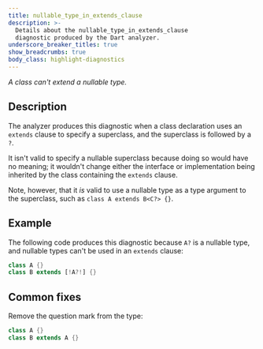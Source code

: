 ```yaml
---
title: nullable_type_in_extends_clause
description: >-
  Details about the nullable_type_in_extends_clause
  diagnostic produced by the Dart analyzer.
underscore_breaker_titles: true
show_breadcrumbs: true
body_class: highlight-diagnostics
---
```


_A class can't extend a nullable type._

## Description

The analyzer produces this diagnostic when a class declaration uses an
`extends` clause to specify a superclass, and the superclass is followed by
a `?`.

It isn't valid to specify a nullable superclass because doing so would have
no meaning; it wouldn't change either the interface or implementation being
inherited by the class containing the `extends` clause.

Note, however, that it _is_ valid to use a nullable type as a type argument
to the superclass, such as `class A extends B<C?> {}`.

## Example

The following code produces this diagnostic because `A?` is a nullable
type, and nullable types can't be used in an `extends` clause:

```dart
class A {}
class B extends [!A?!] {}
```

## Common fixes

Remove the question mark from the type:

```dart
class A {}
class B extends A {}
```
